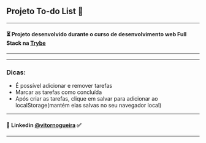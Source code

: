 ## Projeto To-do List 📝
---

#### ⏳ Projeto desenvolvido durante o curso de desenvolvimento web Full Stack na [Trybe](https://www.betrybe.com/)

---

---
### Dicas:

- É possível adicionar e remover tarefas
- Marcar as tarefas como concluída
- Após criar as tarefas, clique em salvar para adicionar ao localStorage(mantém elas salvas no seu navegador local) 

---
#### 🔗 Linkedin [@vitornogueira](https://www.linkedin.com/in/vitor-noqueira-913a9284/) ✅
---

